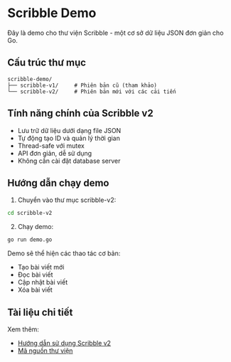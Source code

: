 # Scribble Demo

Đây là demo cho thư viện Scribble - một cơ sở dữ liệu JSON đơn giản cho Go.

## Cấu trúc thư mục

```
scribble-demo/
├── scribble-v1/     # Phiên bản cũ (tham khảo)
└── scribble-v2/     # Phiên bản mới với các cải tiến
```

## Tính năng chính của Scribble v2

- Lưu trữ dữ liệu dưới dạng file JSON
- Tự động tạo ID và quản lý thời gian
- Thread-safe với mutex
- API đơn giản, dễ sử dụng
- Không cần cài đặt database server

## Hướng dẫn chạy demo

1. Chuyển vào thư mục scribble-v2:

```bash
cd scribble-v2
```

2. Chạy demo:

```bash
go run demo.go
```

Demo sẽ thể hiện các thao tác cơ bản:

- Tạo bài viết mới
- Đọc bài viết
- Cập nhật bài viết
- Xóa bài viết

## Tài liệu chi tiết

Xem thêm:

- [Hướng dẫn sử dụng Scribble v2](scribble-v2/README.md)
- [Mã nguồn thư viện](scribble-v2/library/scribble/)
